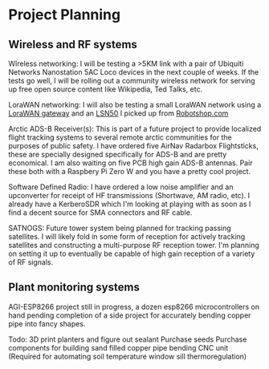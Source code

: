 <!-- TITLE: Planning -->
<!-- SUBTITLE: Projects in the planning phase -->

# Project Planning
## Wireless and RF systems
Wireless networking:
I will be testing a >5KM link with a pair of Ubiquiti Networks Nanostation 5AC Loco devices in the next couple of weeks. If the tests go well, I will be rolling out a community wireless network for serving up free open source content like Wikipedia, Ted Talks, etc.

LoraWAN networking:
I will also be testing a small LoraWAN network using a [LoraWAN gateway](https://www.robotshop.com/ca/en/lg01-p-lora-gateway-915-mhz-north-america.html) and an [LSN50](https://www.robotshop.com/ca/en/lsn50-waterproof-long-range-wireless-lora-sensor-node-915-mhz.html) I picked up from [Robotshop.com](http://www.robotshop.com/ca/)

Arctic ADS-B Receiver(s): This is part of a future project to provide localized flight tracking systems to several remote arctic communities for the purposes of public safety.
I have ordered five AirNav Radarbox Flightsticks, these are specially designed specifically for ADS-B and are pretty economical.
I am also waiting on five PCB high gain ADS-B antennas. Pair these both with a Raspbery Pi Zero W and you have a pretty cool project.

Software Defined Radio:
I have ordered a low noise amplifier and an upconverter for receipt of HF transmissions (Shortwave, AM radio, etc).
I already have a KerberoSDR which I'm looking at playing with as soon as I find a decent source for SMA connectors and RF cable.

SATNOGS:
Future tower system being planned for tracking passing satellites. I will likely fold in some form of reception for actively tracking satellites and constructing a multi-purpose RF reception tower. I'm planning on setting it up to eventually be capable of high gain reception of a variety of RF signals.

## Plant monitoring systems
AGI-ESP8266 project still in progress, a dozen esp8266 microcontrollers on hand pending completion of a side project for accurately bending copper pipe into fancy shapes.

Todo:
3D print planters and figure out sealant
Purchase seeds
Purchase components for building sand filled copper pipe bending CNC unit (Required for automating soil temperature window sill thermoregulation)